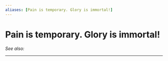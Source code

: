```yaml
---
aliases: [Pain is temporary. Glory is immortal!]
---
```


# Pain is temporary. Glory is immortal!
*See also:*
___
